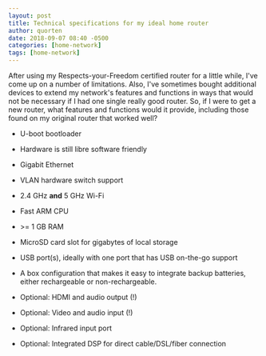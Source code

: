 ```yaml
---
layout: post
title: Technical specifications for my ideal home router
author: quorten
date: 2018-09-07 08:40 -0500
categories: [home-network]
tags: [home-network]
---
```


After using my Respects-your-Freedom certified router for a little
while, I've come up on a number of limitations.  Also, I've sometimes
bought additional devices to extend my network's features and
functions in ways that would not be necessary if I had one single
really good router.  So, if I were to get a new router, what features
and functions would it provide, including those found on my original
router that worked well?

* U-boot bootloader

* Hardware is still libre software friendly

* Gigabit Ethernet

* VLAN hardware switch support

* 2.4 GHz **and** 5 GHz Wi-Fi

* Fast ARM CPU

* \>= 1 GB RAM

* MicroSD card slot for gigabytes of local storage

* USB port(s), ideally with one port that has USB on-the-go support

* A box configuration that makes it easy to integrate backup
  batteries, either rechargeable or non-rechargeable.

* Optional: HDMI and audio output (!)

* Optional: Video and audio input (!)

* Optional: Infrared input port

* Optional: Integrated DSP for direct cable/DSL/fiber connection
